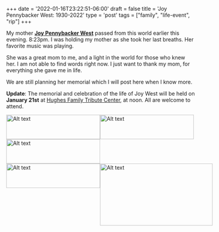 +++
date = '2022-01-16T23:22:51-06:00'
draft = false
title = 'Joy Pennybacker West: 1930-2022'
type = 'post'
tags = ["family", "life-event", "rip"]
+++


My mother [**Joy Pennybacker West**](https://julianwest.me/Blog/joy-pennybacker-west-obit/) passed from this world earlier this evening. 8:23pm. I was holding my mother as she took her last breaths.  Her favorite music was playing.<br />

She was a great mom to me, and a light in the world for those who knew her.  I am not able to find words right now.  I just want to thank my mom, for everything she gave me in life. <br />

We are still planning her memorial which I will post here when I know more. <br />

**Update**: The memorial and celebration of the life of Joy West will be held on **January 21st** at [Hughes Family Tribute Center](https://www.hughesftc.com), at noon.  All are welcome to attend.


<style>
  .image-row {
    display: flex;
  }
</style>

<div class="image-row">
  <img src="https://julianwest.me/Blog/posts/images/momyoung.jpg" alt="Alt text" width="250" height="65">  
  <img src="https://julianwest.me/Blog/posts/images/mom-hs.jpg" alt="Alt text" width="250" height="65">
</div>

<div class="image-row">
  <img src="https://julianwest.me/Blog/posts/images/mom-wedding.jpeg" alt="Alt text" width="250" height="65">
</div>

<div class="image-row">
  <img src="https://julianwest.me/Blog/posts/images/me-mom1.jpg" alt="Alt text" width="250" height="65">  
  <img src="https://julianwest.me/Blog/posts/images/me-mom2.jpg" alt="Alt text" width="300" height="165">
</div>